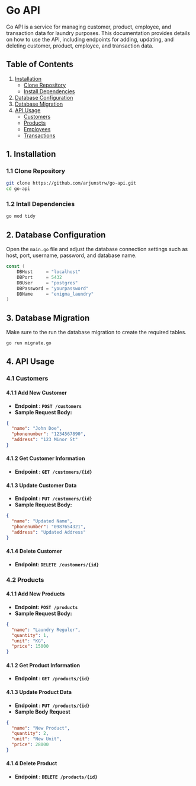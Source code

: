 # Go API

Go API is a service for managing customer, product, employee, and transaction data for laundry purposes. This documentation provides details on how to use the API, including endpoints for adding, updating, and deleting customer, product, employee, and transaction data.

## Table of Contents

1. [Installation](#1-installation)
   - [Clone Repository](#11-clone-repository)
   - [Install Dependencies](#12-install-dependencies)
2. [Database Configuration](#2-database-configuration)
3. [Database Migration](#3-database-migration)
4. [API Usage](#4-api-usage)
   - [Customers](#41-customers)
   - [Products](#42-products)
   - [Employees](#43-employees)
   - [Transactions](#44-transactions)

## 1. Installation

### 1.1 Clone Repository

```bash
git clone https://github.com/arjunstrw/go-api.git
cd go-api
```

### 1.2 Intall Dependencies

```bash
go mod tidy
```

## 2. Database Configuration

Open the `main.go` file and adjust the database connection settings such as host, port, username, password, and database name.

```go
const (
	DBHost     = "localhost"
	DBPort     = 5432
	DBUser     = "postgres"
	DBPassword = "yourpassword"
	DBName     = "enigma_laundry"
)
```

## 3. Database Migration

Make sure to the run the database migration to create the required tables.

```bash
go run migrate.go
```

## 4. API Usage

### 4.1 Customers

#### 4.1.1 Add New Customer

- **Endpoint : `POST /customers`**
- **Sample Request Body:**

```json
{
  "name": "John Doe",
  "phonenumber": "1234567890",
  "address": "123 Minor St"
}
```

#### 4.1.2 Get Customer Information

- **Endpoint : `GET /customers/{id}`**

#### 4.1.3 Update Customer Data

- **Endpoint : `PUT /customers/{id}`**
- **Sample Request Body:**

```json
{
  "name": "Updated Name",
  "phonenumber": "0987654321",
  "address": "Updated Address"
}
```

#### 4.1.4 Delete Customer

- **Endpoint: `DELETE /customers/{id}`**

### 4.2 Products

#### 4.1.1 Add New Products

- **Endpoint: `POST /products`**
- **Sample Request Body:**

```json
{
  "name": "Laundry Reguler",
  "quantity": 1,
  "unit": "KG",
  "price": 15000
}
```

#### 4.1.2 Get Product Information

- **Endpoint : `GET /products/{id}`**

#### 4.1.3 Update Product Data

- **Endpoint : `PUT /products/{id}`**
- **Sample Body Request**

```json
{
  "name": "New Product",
  "quantity": 2,
  "unit": "New Unit",
  "price": 28000
}
```

#### 4.1.4 Delete Product

- **Endpoint : `DELETE /products/{id}`**
